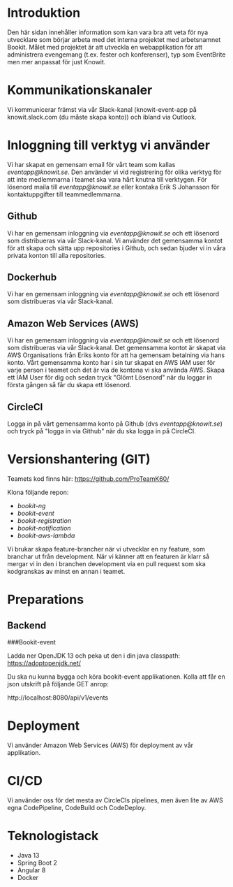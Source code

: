 # Introduktion
Den här sidan innehåller information som kan vara bra att veta för nya utvecklare som börjar arbeta med det interna projektet med arbetsnamnet Bookit. Målet med projektet är att utveckla en webapplikation för att administrera evengemang (t.ex. fester och konferenser), typ som EventBrite men mer anpassat för just Knowit. 

# Kommunikationskanaler
Vi kommunicerar främst via vår Slack-kanal (knowit-event-app på knowit.slack.com (du måste skapa konto)) och ibland via Outlook. 

# Inloggning till verktyg vi använder
Vi har skapat en gemensam email för vårt team som kallas _eventapp@knowit.se_. Den använder vi vid registrering för olika verktyg för att inte medlemmarna i teamet ska vara hårt knutna till verktygen. För lösenord maila till _eventapp@knowit.se_ eller kontaka Erik S Johansson för kontaktuppgifter till teammedlemmarna. 

## Github
Vi har en gemensam inloggning via _eventapp@knowit.se_ och ett lösenord som distribueras via vår Slack-kanal. Vi använder det gemensamma kontot för att skapa och sätta upp repositories i Github, och sedan bjuder vi in våra privata konton till alla repositories. 

## Dockerhub
Vi har en gemensam inloggning via _eventapp@knowit.se_ och ett lösenord som distribueras via vår Slack-kanal.

## Amazon Web Services (AWS)
Vi har en gemensam inloggning via _eventapp@knowit.se_ och ett lösenord som distribueras via vår Slack-kanal. Det gemensamma kontot är skapat via AWS Organisations från Eriks konto för att ha gemensam betalning via hans konto. Vårt gemensamma konto har i sin tur skapat en AWS IAM user för varje person i teamet och det är via de kontona vi ska använda AWS. Skapa ett IAM User för dig och sedan tryck "Glömt Lösenord" när du loggar in första gången så får du skapa ett lösenord. 

## CircleCI
Logga in på vårt gemensamma konto på Github (dvs _eventapp@knowit.se_) och tryck på "logga in via Github" när du ska logga in på CircleCI.

# Versionshantering (GIT)

Teamets kod finns här:
https://github.com/ProTeamK60/

Klona följande repon:
- _bookit-ng_
- _bookit-event_
- _bookit-registration_
- _bookit-notification_
- _bookit-aws-lambda_

Vi brukar skapa feature-brancher när vi utvecklar en ny feature, som branchar ut från development. När vi känner att en featuren är klarr så mergar vi in den i branchen development via en pull request som ska kodgranskas av minst en annan i teamet. 

# Preparations

## Backend

###Bookit-event

Ladda ner OpenJDK 13 och peka ut den i din java classpath:
https://adoptopenjdk.net/

Du ska nu kunna bygga och köra bookit-event applikationen.
Kolla att får en json utskrift på följande GET anrop:

http://localhost:8080/api/v1/events

# Deployment
Vi använder Amazon Web Services (AWS) för deployment av vår applikation. 

# CI/CD
Vi använder oss för det mesta av CircleCIs pipelines, men även lite av AWS egna CodePipeline, CodeBuild och CodeDeploy.

# Teknologistack
- Java 13
- Spring Boot 2
- Angular 8
- Docker
